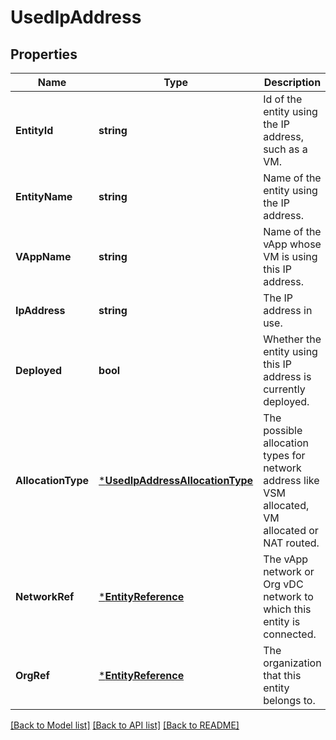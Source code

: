 # UsedIpAddress

## Properties
Name | Type | Description | Notes
------------ | ------------- | ------------- | -------------
**EntityId** | **string** | Id of the entity using the IP address, such as a VM. | [optional] [default to null]
**EntityName** | **string** | Name of the entity using the IP address. | [optional] [default to null]
**VAppName** | **string** | Name of the vApp whose VM is using this IP address. | [optional] [default to null]
**IpAddress** | **string** | The IP address in use. | [optional] [default to null]
**Deployed** | **bool** | Whether the entity using this IP address is currently deployed. | [optional] [default to null]
**AllocationType** | [***UsedIpAddressAllocationType**](UsedIpAddressAllocationType.md) | The possible allocation types for network address like VSM allocated, VM allocated or NAT routed. | [optional] [default to null]
**NetworkRef** | [***EntityReference**](EntityReference.md) | The vApp network or Org vDC network to which this entity is connected.  | [optional] [default to null]
**OrgRef** | [***EntityReference**](EntityReference.md) | The organization that this entity belongs to.  | [optional] [default to null]

[[Back to Model list]](../README.md#documentation-for-models) [[Back to API list]](../README.md#documentation-for-api-endpoints) [[Back to README]](../README.md)



